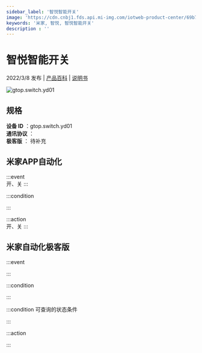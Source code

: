 ```yaml
---
sidebar_label: '智悦智能开关'
image: 'https://cdn.cnbj1.fds.api.mi-img.com/iotweb-product-center/69b72650d0747aded396cb3b409f11a2_1642235449782.png?GalaxyAccessKeyId=AKVGLQWBOVIRQ3XLEW&Expires=9223372036854775807&Signature=vrRWFkMomiPt+2qy6FAT8JLK/Ys='
keywords: '米家, 智悦, 智悦智能开关'
description : ''
---
```

# 智悦智能开关

2022/3/8 发布 | [产品百科](https://home.mi.com/webapp/content/baike/product/index.html?model=gtop.switch.yd01/) | [说明书](https://home.mi.com/views/introduction.html?model=gtop.switch.yd01&region=cn)

![gtop.switch.yd01](https://cdn.cnbj1.fds.api.mi-img.com/iotweb-product-center/69b72650d0747aded396cb3b409f11a2_1642235449782.png?GalaxyAccessKeyId=AKVGLQWBOVIRQ3XLEW&Expires=9223372036854775807&Signature=vrRWFkMomiPt+2qy6FAT8JLK/Ys=)

## 规格  
> 
**设备 ID** ：gtop.switch.yd01  
**通讯协议** ：  
**极客版**  ： 待补充 


## 米家APP自动化  

:::event  
开、关
:::

:::condition  

:::

:::action   
开、关
:::

## 米家自动化极客版  

:::event  

:::

:::condition  

:::

:::condition 可查询的状态条件  

:::

:::action  

:::

        
